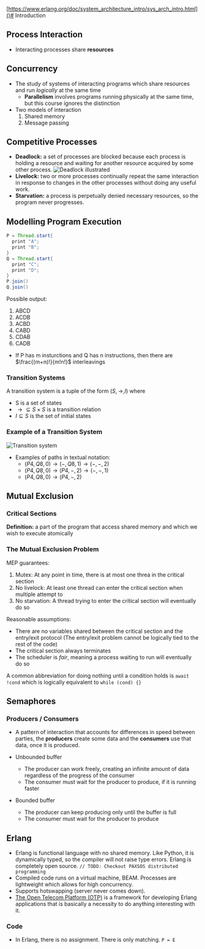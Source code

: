 [https://www.erlang.org/doc/system_architecture_intro/sys_arch_intro.html]()# Introduction

## Process Interaction

- Interacting processes share **resources**

## Concurrency

- The study of systems of interacting programs which share resources and run _logically_ at the same time
  - **Parallelism** involves programs running physically at the same time, but this course ignores the distinction
- Two models of interaction
  1. Shared memory
  2. Message passing

## Competitive Processes

- **Deadlock:** a set of processes are blocked because each process is holding a resource and waiting for another resource acquired by some other process.
  ![](https://i.ibb.co/ZhRJ18d/deadlock.png "Deadlock illustrated")
- **Livelock:** two or more processes continually repeat the same interaction in response to changes in the other processes without doing any useful work.
- **Starvation:** a process is perpetually denied necessary resources, so the program never progresses.

## Modelling Program Execution

```groovy
P = Thread.start{
  print "A";
  print "B";
}
Q = Thread.start{
  print "C";
  print "D";
}
P.join()
Q.join()
```

Possible output:

1. ABCD
2. ACDB
3. ACBD
4. CABD
5. CDAB
6. CADB

- If P has m insturctions and Q has n instructions, then there are $\frac{(m+n)!}{m!n!}$ interleavings

### Transition Systems

A transition system is a tuple of the form $(S, \rightarrow, I)$ where

- S is a set of states
- $\rightarrow \subseteq S \times S$ is a transition relation
- $I \subseteq S$ is the set of initial states

### Example of a Transition System

![](https://i.ibb.co/mHvHb9W/Screenshot-2023-01-21-at-10-55-50-AM.png "Transition system")

- Examples of paths in textual notation:
  - $(P4, Q8, 0) \rightarrow (-, Q8, 1) \rightarrow (-, -, 2)$
  - $(P4, Q8, 0) \rightarrow (P4, -, 2) \rightarrow (-, -, 1)$
  - $(P4, Q8, 0) \rightarrow (P4, -, 2)$

## Mutual Exclusion

### Critical Sections

**Definition:** a part of the program that access shared memory and which we wish to execute atomically

### The Mutual Exclusion Problem

MEP guarantees:

1. Mutex: At any point in time, there is at most one threa in the critical section
2. No livelock: At least one thread can enter the critical section when multiple attempt to
3. No starvation: A thread trying to enter the critical section will eventually do so

Reasonable assumptions:

- There are no variables shared between the critical section and the entry/exit protocol (The entry/exit problem cannot be logically tied to the rest of the code)
- The critical section always terminates
- The scheduler is _fair_, meaning a process waiting to run will eventually do so

A common abbreviation for doing nothing until a condition holds is `await !cond` which is logically equivalent to `while (cond) {}`

## Semaphores

### Producers / Consumers

- A pattern of interaction that accounts for differences in speed between parties, the **producers** create some data and the **consumers** use that data, once it is produced.
- Unbounded buffer

  - The producer can work freely, creating an infinite amount of data regardless of the progress of the consumer
  - The consumer must wait for the producer to produce, if it is running faster

- Bounded buffer

  - The producer can keep producing only until the buffer is full
  - The consumer must wait for the producer to produce

## Erlang

- Erlang is functional language with no shared memory. Like Python, it is dynamically typed, so the compiler will not raise type errors. Erlang is completely open source.
  `// TODO: Checkout PAXSOS distributed programming`
- Compiled code runs on a virtual machine, BEAM. Processes are lightweight which allows for high concurrency.
- Supports hotswapping (server never comes down).
- [The Open Telecom Platform (OTP)](https://www.erlang.org/doc/system_architecture_intro/sys_arch_intro.html) is a framework for developing Erlang applications that is basically a necessity to do anything interesting with it.

### Code

- In Erlang, there is no assignment. There is only matching.
  `P = E`
